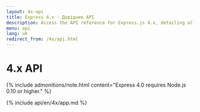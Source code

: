 ```yaml
---
layout: 4x-api
title: Express 4.x - Довідник API
description: Access the API reference for Express.js 4.x, detailing all modules, methods, and properties for building web applications with this version.
menu: api
lang: uk
redirect_from: /4x/api.html
---
```


<div id="api-doc" markdown="1">

  <h1>4.x API</h1>

{% include admonitions/note.html content="Express 4.0 requires Node.js 0.10 or higher." %}

<a id='app' class='h2'></a>
{% include api/en/4x/app.md %}

</div>

